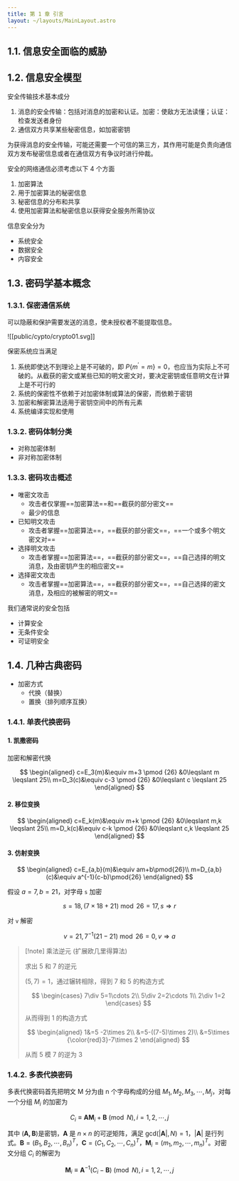```yaml
---
title: 第 1 章 引言
layout: ~/layouts/MainLayout.astro
---
```


## 1.1. 信息安全面临的威胁

## 1.2. 信息安全模型

安全传输技术基本成分

1. 消息的安全传输：包括对消息的加密和认证。加密：使敌方无法读懂；认证：检查发送者身份
2. 通信双方共享某些秘密信息，如加密密钥

为获得消息的安全传输，可能还需要一个可信的第三方，其作用可能是负责向通信双方发布秘密信息或者在通信双方有争议时进行仲裁。

安全的网络通信必须考虑以下 4 个方面

1. 加密算法
2. 用于加密算法的秘密信息
3. 秘密信息的分布和共享
4. 使用加密算法和秘密信息以获得安全服务所需协议

信息安全分为

- 系统安全
- 数据安全
- 内容安全

## 1.3. 密码学基本概念

### 1.3.1. 保密通信系统

可以隐蔽和保护需要发送的消息，使未授权者不能提取信息。

![[public/cypto/crypto01.svg]]

保密系统应当满足

1. 系统即使达不到理论上是不可破的，即 $P\{m^\prime = m\}=0$，也应当为实际上不可破的。从截获的密文或某些已知的明文密文对，要决定密钥或任意明文在计算上是不可行的
2. 系统的保密性不依赖于对加密体制或算法的保密，而依赖于密钥
3. 加密和解密算法适用于密钥空间中的所有元素
4. 系统编译实现和使用

### 1.3.2. 密码体制分类

- 对称加密体制
- 非对称加密体制

### 1.3.3. 密码攻击概述

- 唯密文攻击
    - 攻击者仅掌握==加密算法==和==截获的部分密文==
    - 最少的信息
- 已知明文攻击
    - 攻击者掌握==加密算法==，==截获的部分密文==，==一个或多个明文密文对==
- 选择明文攻击
    - 攻击者掌握==加密算法==，==截获的部分密文==，==自己选择的明文消息，及由密钥产生的相应密文==
- 选择密文攻击
    - 攻击者掌握==加密算法==，==截获的部分密文==，==自己选择的密文消息，及相应的被解密的明文==

我们通常说的安全包括

- 计算安全
- 无条件安全
- 可证明安全

## 1.4. 几种古典密码

- 加密方式
    - 代换（替换）
    - 置换（排列顺序互换）

### 1.4.1. 单表代换密码

#### 1. 凯撒密码

加密和解密代换

$$
\begin{aligned}
c=E_3(m)&\equiv m+3 \pmod {26} &0\leqslant m \leqslant 25\\
m=D_3(c)&\equiv c-3 \pmod {26} &0\leqslant c \leqslant 25
\end{aligned}
$$

#### 2. 移位变换

$$
\begin{aligned}
c=E_k(m)&\equiv m+k \pmod {26} &0\leqslant m,k \leqslant 25\\
m=D_k(c)&\equiv c-k \pmod {26} &0\leqslant c,k \leqslant 25
\end{aligned}
$$

#### 3. 仿射变换

$$
\begin{aligned}
c=E_{a,b}(m)&\equiv am+b\pmod{26}\\
m=D_{a,b}(c)&\equiv a^{-1}(c-b)\pmod{26}
\end{aligned}
$$

假设 $a=7,b=21$，对字母 `s` 加密

$$
s=18,(7\times 18+21)\bmod 26=17,s\Rightarrow r
$$

对 `v` 解密

$$
v=21,7^{-1}(21-21)\bmod 26=0,v\Rightarrow a
$$

> [!note] 乘法逆元 (扩展欧几里得算法)
> 
> 求出 5 和 7 的逆元
> 
> $(5,7)=1$，通过辗转相除，得到 7 和 5 的构造方式
> 
> $$
> \begin{cases}
> 7\div 5=1\cdots 2\\
> 5\div 2=2\cdots 1\\
> 2\div 1=2
> \end{cases}
> $$
> 
> 从而得到 1 的构造方式
> 
> $$
> \begin{aligned}
> 1&=5 -2\times 2\\
> &=5-((7-5)\times 2)\\
> &=5\times {\color{red}3}-7\times 2
> \end{aligned}
> $$
> 
> 从而 5 模 7 的逆为 3

### 1.4.2. 多表代换密码

多表代换密码首先把明文 M 分为由 n 个字母构成的分组 $M_1,M_2,M_3,\cdots,M_j$，对每一个分组 $M_i$ 的加密为

$$
C_i\equiv\mathbf{AM}_i+\mathbf{B}\pmod{N},i=1,2,\cdots,j
$$

其中 $(\mathbf{A,B})$是密钥，$\mathbf{A}$ 是 $n\times n$ 的可逆矩阵，满足 $\text{gcd}(|\mathbf{A}|,N)=1$，$|\mathbf{A}|$ 是行列式。$\mathbf{B}=(B_1,B_2,\cdots,B_n)^T$，$\mathbf{C}=(C_1,C_2,\cdots,C_n)^T$，$\mathbf{M}_i=(m_1,m_2,\cdots,m_n)^T$。对密文分组 $C_i$ 的解密为

$$
\mathbf{M}_i\equiv \mathbf{A}^{-1}(C_i-\mathbf{B})\pmod{N},i=1,2,\cdots,j
$$

